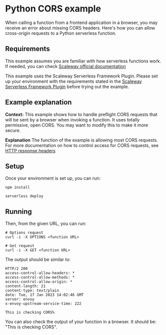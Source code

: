 # Python CORS example

When calling a function from a frontend application in a browser, you may receive an error about missing CORS headers. Here's how you can allow cross-origin requests to a Python serverless function.

## Requirements

This example assumes you are familiar with how serverless functions work. If needed, you can check [Scaleway official documentation](https://www.scaleway.com/en/docs/serverless/functions/quickstart/)

This example uses the Scaleway Serverless Framework Plugin. Please set up your environment with the requirements stated in the [Scaleway Serverless Framework Plugin](https://github.com/scaleway/serverless-scaleway-functions) before trying out the example.

## Example explanation

**Context:** This example shows how to handle preflight CORS requests that will be sent by a browser when invoking a function. It uses totally permissive, open CORS. You may want to modify this to make it more secure.

**Explanation** The function of the example is allowing most CORS requests. For more documentation on how to control access for CORS requests, see [HTTP response headers](https://developer.mozilla.org/en-US/docs/Web/HTTP/CORS#the_http_response_headers)

## Setup

Once your environment is set up, you can run:

```console
npm install

serverless deploy
```

## Running

Then, from the given URL, you can run:

```console
# Options request
curl -i -X OPTIONS <function URL>

# Get request
curl -i -X GET <function URL>
```

The output should be similar to:

```console
HTTP/2 200 
access-control-allow-headers: *
access-control-allow-methods: *
access-control-allow-origin: *
content-length: 21
content-type: text/plain
date: Tue, 17 Jan 2023 14:02:46 GMT
server: envoy
x-envoy-upstream-service-time: 222

This is checking CORS%  
```

You can also check the output of your function in a browser. It should be: "This is checking CORS".
